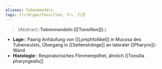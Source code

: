 ```yaml
---
aliases: Tubenmandeln
tags: f/💀/Organ/Tonsillen, f/💀, f/👂
---
```

> (Abstract::**Tubenmandeln ([[Tonsillen]]).**)
- **Lage**:: Paarig Anhäufung von [[Lymphfollikel]] in Mucosa des Tubenwulsts, Übergang in [[Seitenstränge]] an lateraler [[Pharynx]]-Wand
- **Histologie**:: Respiratorisches Flimmerepithel, ähnlich [[Tonsilla pharyngealis]]